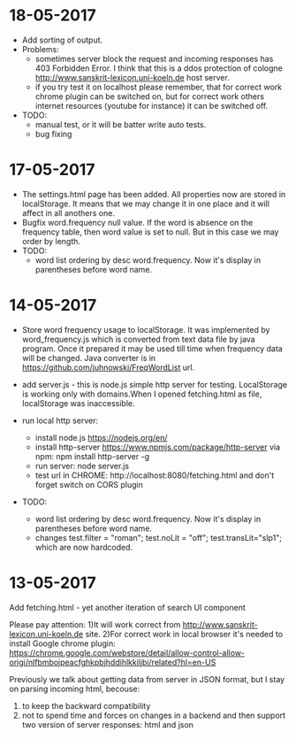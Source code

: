 # 18-05-2017
* Add sorting of output.
* Problems:
  * sometimes server block the request and incoming responses has 403 Forbidden Error. I think that this is a ddos protection of cologne http://www.sanskrit-lexicon.uni-koeln.de host server.
  * if you try test it on localhost please remember, that for correct work chrome plugin can be switched on, but for correct work others internet resources (youtube for instance) it can be switched off.    
* TODO:
  * manual test, or it will be batter write auto tests.
  * bug fixing


# 17-05-2017
* The settings.html page has been added. All properties now are stored in localStorage. It means that we may change it in one place and it will affect in all anothers one.
* Bugfix word.frequency null value. If the word is absence on the frequency table, then word value is set to null. But in this case we may order by length.
* TODO:
  * word list ordering by desc word.frequency. Now it's display in parentheses before word name.

# 14-05-2017
* Store word frequency usage to localStorage. It was implemented by word_frequency.js which is converted from text data file by java program. Once it prepared it may be used till time when frequency data will be changed. Java converter is in https://github.com/juhnowski/FreqWordList url.
* add server.js - this is node.js simple http server for testing. LocalStorage is working only with domains.When I opened fetching.html as file, localStorage was inaccessible.

* run local http server:
  * install node.js https://nodejs.org/en/
  * install http-server https://www.npmjs.com/package/http-server via npm:   npm install http-server -g
  * run server: node server.js
  * test url in CHROME: http://localhost:8080/fetching.html and don't forget switch on CORS plugin

* TODO:
  * word list ordering by desc word.frequency. Now it's display in parentheses before word name.
  * changes  test.filter = "roman";  test.noLit = "off";  test.transLit="slp1"; which are now hardcoded.

# 13-05-2017
Add fetching.html - yet another iteration of search UI component

Please pay attention:
1)It will work correct from http://www.sanskrit-lexicon.uni-koeln.de site.
2)For correct work in local browser it's needed to install Google chrome plugin:
https://chrome.google.com/webstore/detail/allow-control-allow-origi/nlfbmbojpeacfghkpbjhddihlkkiljbi/related?hl=en-US

Previously we talk about getting data from server in JSON format, but I stay on parsing incoming html, becouse:
1) to keep the backward compatibility
2) not to spend time and forces on changes in a backend and then support two version of server responses: html and json
